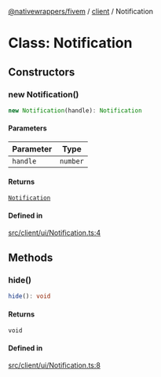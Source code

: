 [@nativewrappers/fivem](../../README.md) / [client](../README.md) / Notification

# Class: Notification

## Constructors

### new Notification()

```ts
new Notification(handle): Notification
```

#### Parameters

| Parameter | Type |
| ------ | ------ |
| `handle` | `number` |

#### Returns

[`Notification`](Notification.md)

#### Defined in

[src/client/ui/Notification.ts:4](https://github.com/nativewrappers/fivem/blob/631c6d86e9569591c88ce277255e6c3e13e943cb/src/client/ui/Notification.ts#L4)

## Methods

### hide()

```ts
hide(): void
```

#### Returns

`void`

#### Defined in

[src/client/ui/Notification.ts:8](https://github.com/nativewrappers/fivem/blob/631c6d86e9569591c88ce277255e6c3e13e943cb/src/client/ui/Notification.ts#L8)
